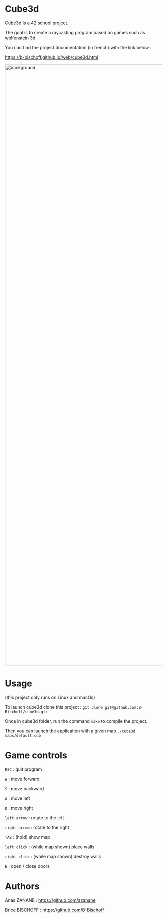# Cube3d

Cube3d is a 42 school project.

The goal is to create a raycasting program based on games such as wolfenstein 3d.

You can find the project documentation (in french) with the link below :

https://b-bischoff.github.io/web/cube3d.html

<img width="1924" alt="background" src="https://user-images.githubusercontent.com/79707661/177039254-b1dec924-4198-4b0f-a429-e3861b206812.png">

# Usage

(this project only runs on Linux and macOs)

To launch cube3d clone this project : ```git clone git@github.com:B-Bischoff/cube3d.git```

Once in cube3d folder, run the command ```make``` to compile the project.

Then you can launch the application with a given map ```./cube3d maps/default.cub```

# Game controls

```ESC``` : quit program

```W``` : move forward

```S``` : move backward

```A``` : move left

```D``` : move right

```left arrow``` : rotate to the left

```right arrow``` : rotate to the right

```TAB``` : (hold) show map

```left click``` : (while map shown) place walls

```right click``` : (while map shown) destroy walls

```E``` : open / close doors


# Authors

Anas ZANANE : https://github.com/azanane

Brice BISCHOFF : https://github.com/B-Bischoff
